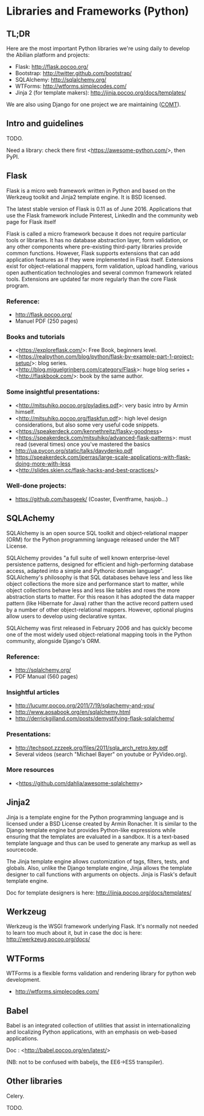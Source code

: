 # Libraries and Frameworks (Python)

## TL;DR

Here are the most important Python libraries we're using daily to develop the Abilian platform and projects:

- Flask: <http://flask.pocoo.org/>
- Bootstrap: <http://twitter.github.com/bootstrap/>
- SQLAlchemy: <http://sqlalchemy.org/>
- WTForms: <http://wtforms.simplecodes.com/>
- Jinja 2 (for template makers): <http://jinja.pocoo.org/docs/templates/>

We are also using Django for one project we are maintaining ([COMT](http://www.co-ment.org)).

## Intro and guidelines

TODO.

Need a library: check there first \<<https://awesome-python.com/>>, then PyPI.

## Flask

Flask is a micro web framework written in Python and based on the Werkzeug toolkit and Jinja2 template engine. It is BSD licensed.

The latest stable version of Flask is 0.11 as of June 2016. Applications that use the Flask framework include Pinterest, LinkedIn and the community web page for Flask itself

Flask is called a micro framework because it does not require particular tools or libraries. It has no database abstraction layer, form validation, or any other components where pre-existing third-party libraries provide common functions. However, Flask supports extensions that can add application features as if they were implemented in Flask itself. Extensions exist for object-relational mappers, form validation, upload handling, various open authentication technologies and several common framework related tools. Extensions are updated far more regularly than the core Flask program.

### Reference:

- <http://flask.pocoo.org/>
- Manuel PDF (250 pages)

### Books and tutorials

- \<<https://exploreflask.com/>>: Free Book, beginners level.
- \<<https://realpython.com/blog/python/flask-by-example-part-1-project-setup/>>: blog series.
- \<<http://blog.miguelgrinberg.com/category/Flask>>: huge blog series + \<<http://flaskbook.com/>>: book by the same author.

### Some insightful presentations:

- \<<http://mitsuhiko.pocoo.org/pyladies.pdf>>: very basic intro by Armin himself.
- \<<http://mitsuhiko.pocoo.org/flaskfun.pdf>>: high level design considerations, but also some very useful code snippets.
- \<<https://speakerdeck.com/kennethreitz/flasky-goodness>>
- \<<https://speakerdeck.com/mitsuhiko/advanced-flask-patterns>>: must read (several times) once you've mastered the basics
- <http://ua.pycon.org/static/talks/davydenko.pdf>
- <https://speakerdeck.com/jperras/large-scale-applications-with-flask-doing-more-with-less>
- \<<http://slides.skien.cc/flask-hacks-and-best-practices/>>

### Well-done projects:

- <https://github.com/hasgeek/> (Coaster, Eventframe, hasjob...)

## SQLAchemy

SQLAlchemy is an open source SQL toolkit and object-relational mapper (ORM) for the Python programming language released under the MIT License.

SQLAlchemy provides "a full suite of well known enterprise-level persistence patterns, designed for efficient and high-performing database access, adapted into a simple and Pythonic domain language". SQLAlchemy's philosophy is that SQL databases behave less and less like object collections the more size and performance start to matter, while object collections behave less and less like tables and rows the more abstraction starts to matter. For this reason it has adopted the data mapper pattern (like Hibernate for Java) rather than the active record pattern used by a number of other object-relational mappers. However, optional plugins allow users to develop using declarative syntax.

SQLAlchemy was first released in February 2006 and has quickly become one of the most widely used object-relational mapping tools in the Python community, alongside Django's ORM.

### Reference:

- <http://sqlalchemy.org/>
- PDF Manual (560 pages)

### Insightful articles

- <http://lucumr.pocoo.org/2011/7/19/sqlachemy-and-you/>
- <http://www.aosabook.org/en/sqlalchemy.html>
- <http://derrickgilland.com/posts/demystifying-flask-sqlalchemy/>

### Presentations:

- <http://techspot.zzzeek.org/files/2011/sqla_arch_retro.key.pdf>
- Several videos (search "Michael Bayer" on youtube or PyVideo.org).

### More resources

- \<<https://github.com/dahlia/awesome-sqlalchemy>>

## Jinja2

Jinja is a template engine for the Python programming language and is licensed under a BSD License created by Armin Ronacher. It is similar to the Django template engine but provides Python-like expressions while ensuring that the templates are evaluated in a sandbox. It is a text-based template language and thus can be used to generate any markup as well as sourcecode.

The Jinja template engine allows customization of tags, filters, tests, and globals. Also, unlike the Django template engine, Jinja allows the template designer to call functions with arguments on objects. Jinja is Flask's default template engine.

Doc for template designers is here: <http://jinja.pocoo.org/docs/templates/>

## Werkzeug

Werkzeug is the WSGI framework underlying Flask. It's normally not
needed to learn too much about it, but in case the doc is here:
<http://werkzeug.pocoo.org/docs/>

## WTForms

WTForms is a flexible forms validation and rendering library for python web development.

- <http://wtforms.simplecodes.com/>

## Babel

Babel is an integrated collection of utilities that assist in internationalizing and localizing Python applications, with an emphasis on web-based applications.

Doc : \<<http://babel.pocoo.org/en/latest/>>

(NB: not to be confused with babeljs, the EE6->ES5 transpiler).

## Other libraries

Celery.

TODO.

